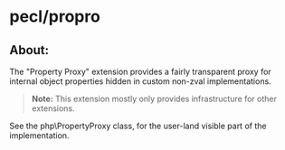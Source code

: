# pecl/propro

## About:

The "Property Proxy" extension provides a fairly transparent proxy for internal object properties hidden in custom non-zval implementations.

> **Note:** This extension mostly only provides infrastructure for other extensions.

See the php\PropertyProxy class, for the user-land visible part of the implementation.
